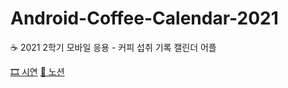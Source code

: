 # Android-Coffee-Calendar-2021
☕ 2021 2학기 모바일 응용 - 커피 섭취 기록 캘린더 어플

[🎞 시연](https://tv.kakao.com/v/426748464) [📃 노션](https://well-interest-273.notion.site/d04b2cf384bf43e2a0723aacfed2ff44)
